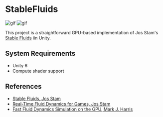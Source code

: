 # StableFluids

![gif](https://i.imgur.com/XLZlc2e.gif)
![gif](https://i.imgur.com/FJBiGbk.gif)

This project is a straightforward GPU-based implementation of Jos Stam's
[Stable Fluids] iin Unity.

[Stable Fluids]: http://www.dgp.toronto.edu/people/stam/reality/Research/pdf/ns.pdf

## System Requirements

- Unity 6
- Compute shader support

## References

- [Stable Fluids, Jos Stam](http://www.dgp.toronto.edu/people/stam/reality/Research/pdf/ns.pdf)
- [Real-Time Fluid Dynamics for Games, Jos Stam](https://pdfs.semanticscholar.org/847f/819a4ea14bd789aca8bc88e85e906cfc657c.pdf)
- [Fast Fluid Dynamics Simulation on the GPU, Mark J. Harris](http://developer.download.nvidia.com/books/HTML/gpugems/gpugems_ch38.html)
